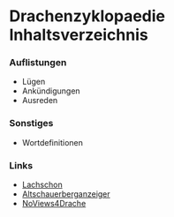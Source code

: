 # Drachenzyklopaedie Inhaltsverzeichnis

### Auflistungen
* Lügen
* Ankündigungen
* Ausreden

### Sonstiges
* Wortdefinitionen

### Links
* [Lachschon](http://www.lachschon.de/forum/thread/show/52816/)
* [Altschauerberganzeiger](http://altschauerberganzeiger.com)
* [NoViews4Drache](http://drache.groupc.de/)
